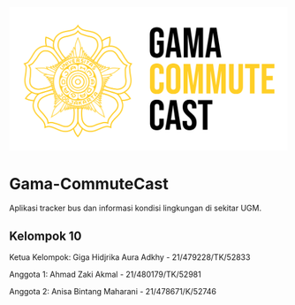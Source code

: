 ![Gama CommuteCast Logo](https://github.com/ahmadzaki2975/Gama-CommuteCast/blob/main/Gama%20Commute%20Cast.png)

# Gama-CommuteCast

Aplikasi tracker bus dan informasi kondisi lingkungan di sekitar UGM.

## Kelompok 10

Ketua Kelompok: Giga Hidjrika Aura Adkhy - 21/479228/TK/52833

Anggota 1: Ahmad Zaki Akmal - 21/480179/TK/52981

Anggota 2: Anisa Bintang Maharani - 21/478671/K/52746
